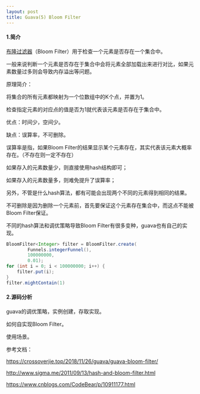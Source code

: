 ```yaml
---
layout: post
title: Guava(5) Bloom Filter
---
```


#### 1.简介

[布隆过滤器]([https://zh.wikipedia.org/wiki/%E5%B8%83%E9%9A%86%E8%BF%87%E6%BB%A4%E5%99%A8](https://zh.wikipedia.org/wiki/布隆过滤器))（Bloom Filter）用于检查一个元素是否存在一个集合中。

一般来说判断一个元素是否存在于集合中会将元素全部加载出来进行对比，如果元素数量过多则会导致内存溢出等问题。

原理简介：

将集合的所有元素都映射为一个位数组中的K个点，并置为1。

检查指定元素的对应点的值是否为1就代表该元素是否存在于集合中。

优点：时间少，空间少。

缺点：误算率，不可删除。

误算率是指，如果Bloom Filter的结果显示某个元素存在，其实代表该元素大概率存在。（不存在则一定不存在）

如果存入的元素数量少，则直接使用hash结构即可；

如果存入的元素数量多，则难免提升了误算率；

另外，不管是什么hash算法，都有可能会出现两个不同的元素得到相同的结果。

不可删除是因为删除一个元素前，首先要保证这个元素存在集合中，而这点不能被Bloom Filter保证。

不同的hash算法和调优策略导致Bloom Filter有很多变种，guava也有自己的实现。

```java
BloomFilter<Integer> filter = BloomFilter.create(
        Funnels.integerFunnel(),
        100000000,
        0.01);
for (int i = 0; i < 100000000; i++) {
    filter.put(i);
}
filter.mightContain(1)
```

#### 2.源码分析

guava的调优策略，实例创建，存取实现。

如何自实现Bloom Filter。

使用场景。

参考文档：

https://crossoverjie.top/2018/11/26/guava/guava-bloom-filter/

http://www.sigma.me/2011/09/13/hash-and-bloom-filter.html

https://www.cnblogs.com/CodeBear/p/10911177.html
